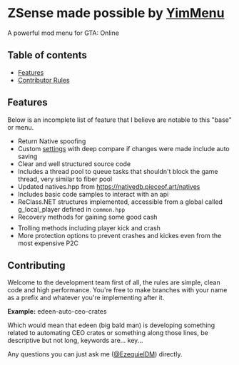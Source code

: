 # ZSense made possible by [YimMenu](https://github.com/YimMenu/YimMenu)
A powerful mod menu for GTA: Online

## Table of contents

 * [Features](#features)
 * [Contributor Rules](#contributing)

## Features

Below is an incomplete list of feature that I believe are notable to this "base" or menu.

 - Return Native spoofing
 - Custom [settings](BigBaseV2/src/core/globals.hpp) with deep compare if changes were made include auto saving
 - Clear and well structured source code
 - Includes a thread pool to queue tasks that shouldn't block the game thread, very similar to fiber pool
 - Updated natives.hpp from https://nativedb.pieceof.art/natives
 - Includes basic code samples to interact with an api
 - ReClass.NET structures implemented, accessible from a global called g_local_player defined in `common.hpp`
 - Recovery methods for gaining some good cash $$$$
 - Trolling methods including player kick and crash
 - More protection options to prevent crashes and kickes even from the most expensive P2C

## Contributing

Welcome to the development team first of all, the rules are simple, clean code and high performance.
You're free to make branches with your name as a prefix and whatever you're implementing after it.

**Example:** edeen-auto-ceo-crates

Which would mean that edeen (big bald man) is developing something related to automating CEO crates or something along those lines, be descriptive but not long, keywords are... key...

Any questions you can just ask me ([@EzequielDM](https://github.com/EzequielDM)) directly.
